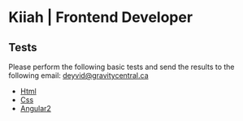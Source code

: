 # Kiiah | Frontend Developer

## Tests

Please perform the following basic tests and send the results to the following email: [deyvid@gravitycentral.ca](mailto:deyvid@gravitycentral.ca)

 - [Html](https://www.w3schools.com/quiztest/quiztest.asp?qtest=HTML)
 - [Css](https://www.w3schools.com/quiztest/quiztest.asp?qtest=CSS)
 - [Angular2](https://www.tutorialspoint.com/angular2/angular2_online_test.htm)
